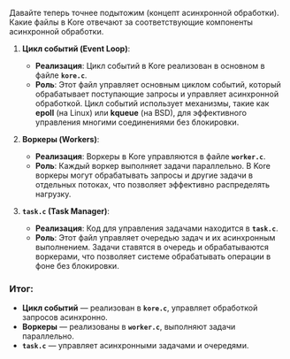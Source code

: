 Давайте теперь точнее подытожим (концепт асинхронной обработки).
Какие файлы в Kore отвечают за соответствующие компоненты асинхронной обработки.

1. **Цикл событий (Event Loop)**:
    - **Реализация**: Цикл событий в Kore реализован в основном в файле **`kore.c`**.
    - **Роль**: Этот файл управляет основным циклом событий, который обрабатывает поступающие запросы и управляет асинхронной обработкой. Цикл событий использует механизмы, такие как **epoll** (на Linux) или **kqueue** (на BSD), для эффективного управления многими соединениями без блокировки.

2. **Воркеры (Workers)**:
    - **Реализация**: Воркеры в Kore управляются в файле **`worker.c`**.
    - **Роль**: Каждый воркер выполняет задачи параллельно. В Kore воркеры могут обрабатывать запросы и другие задачи в отдельных потоках, что позволяет эффективно распределять нагрузку.

3. **`task.c` (Task Manager)**:
    - **Реализация**: Код для управления задачами находится в **`task.c`**.
    - **Роль**: Этот файл управляет очередью задач и их асинхронным выполнением. Задачи ставятся в очередь и обрабатываются воркерами, что позволяет системе обрабатывать операции в фоне без блокировки.

### Итог:
- **Цикл событий** — реализован в **`kore.c`**, управляет обработкой запросов асинхронно.
- **Воркеры** — реализованы в **`worker.c`**, выполняют задачи параллельно.
- **`task.c`** — управляет асинхронными задачами и очередями.